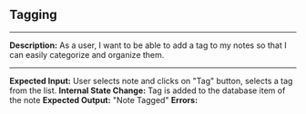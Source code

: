## Tagging
---
**Description:**
As a user, I want to be able to add a tag to my notes so that I can easily categorize and organize them.

---
**Expected Input:** User selects note and clicks on "Tag" button, selects a tag from the list.
**Internal State Change:** Tag is added to the database item of the note
**Expected Output:** "Note Tagged"
**Errors:** 